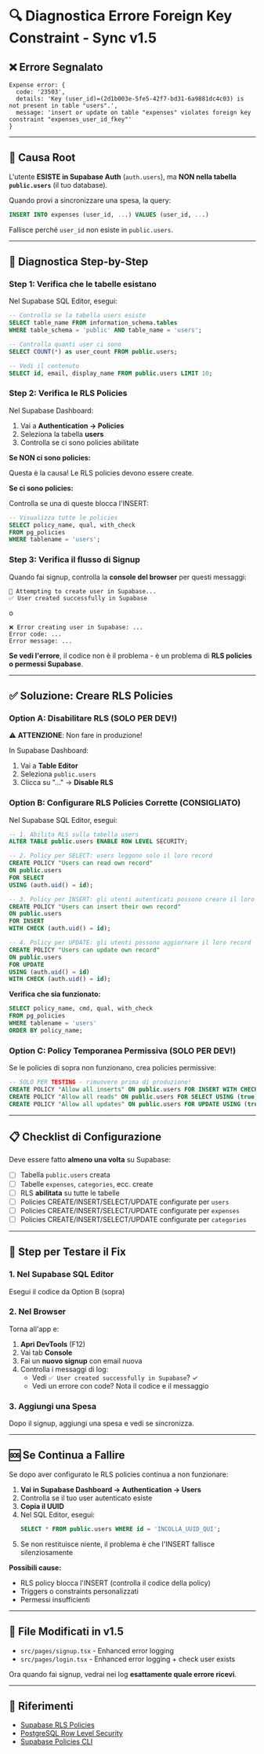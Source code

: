 # 🔍 Diagnostica Errore Foreign Key Constraint - Sync v1.5

## ❌ Errore Segnalato

```
Expense error: {
  code: '23503',
  details: 'Key (user_id)=(2d1b003e-5fe5-42f7-bd31-6a9881dc4c03) is not present in table "users".',
  message: 'insert or update on table "expenses" violates foreign key constraint "expenses_user_id_fkey"'
}
```

---

## 🎯 Causa Root

L'utente **ESISTE in Supabase Auth** (`auth.users`), ma **NON nella tabella `public.users`** (il tuo database).

Quando provi a sincronizzare una spesa, la query:

```sql
INSERT INTO expenses (user_id, ...) VALUES (user_id, ...)
```

Fallisce perché `user_id` non esiste in `public.users`.

---

## 🔧 Diagnostica Step-by-Step

### Step 1: Verifica che le tabelle esistano

Nel Supabase SQL Editor, esegui:

```sql
-- Controlla se la tabella users esiste
SELECT table_name FROM information_schema.tables
WHERE table_schema = 'public' AND table_name = 'users';

-- Controlla quanti user ci sono
SELECT COUNT(*) as user_count FROM public.users;

-- Vedi il contenuto
SELECT id, email, display_name FROM public.users LIMIT 10;
```

### Step 2: Verifica le RLS Policies

Nel Supabase Dashboard:

1. Vai a **Authentication → Policies**
2. Seleziona la tabella **users**
3. Controlla se ci sono policies abilitate

**Se NON ci sono policies:**

Questa è la causa! Le RLS policies devono essere create.

**Se ci sono policies:**

Controlla se una di queste blocca l'INSERT:

```sql
-- Visualizza tutte le policies
SELECT policy_name, qual, with_check
FROM pg_policies
WHERE tablename = 'users';
```

### Step 3: Verifica il flusso di Signup

Quando fai signup, controlla la **console del browser** per questi messaggi:

```
📝 Attempting to create user in Supabase...
✅ User created successfully in Supabase
```

o

```
❌ Error creating user in Supabase: ...
Error code: ...
Error message: ...
```

**Se vedi l'errore**, il codice non è il problema - è un problema di **RLS policies o permessi Supabase**.

---

## ✅ Soluzione: Creare RLS Policies

### Option A: Disabilitare RLS (SOLO PER DEV!)

⚠️ **ATTENZIONE**: Non fare in produzione!

In Supabase Dashboard:

1. Vai a **Table Editor**
2. Seleziona `public.users`
3. Clicca su "..." → **Disable RLS**

### Option B: Configurare RLS Policies Corrette (CONSIGLIATO)

Nel Supabase SQL Editor, esegui:

```sql
-- 1. Abilita RLS sulla tabella users
ALTER TABLE public.users ENABLE ROW LEVEL SECURITY;

-- 2. Policy per SELECT: users leggono solo il loro record
CREATE POLICY "Users can read own record"
ON public.users
FOR SELECT
USING (auth.uid() = id);

-- 3. Policy per INSERT: gli utenti autenticati possono creare il loro record
CREATE POLICY "Users can insert their own record"
ON public.users
FOR INSERT
WITH CHECK (auth.uid() = id);

-- 4. Policy per UPDATE: gli utenti possono aggiornare il loro record
CREATE POLICY "Users can update own record"
ON public.users
FOR UPDATE
USING (auth.uid() = id)
WITH CHECK (auth.uid() = id);
```

**Verifica che sia funzionato:**

```sql
SELECT policy_name, cmd, qual, with_check
FROM pg_policies
WHERE tablename = 'users'
ORDER BY policy_name;
```

### Option C: Policy Temporanea Permissiva (SOLO PER DEV!)

Se le policies di sopra non funzionano, crea policies permissive:

```sql
-- SOLO PER TESTING - rimuovere prima di produzione!
CREATE POLICY "Allow all inserts" ON public.users FOR INSERT WITH CHECK (true);
CREATE POLICY "Allow all reads" ON public.users FOR SELECT USING (true);
CREATE POLICY "Allow all updates" ON public.users FOR UPDATE USING (true);
```

---

## 📋 Checklist di Configurazione

Deve essere fatto **almeno una volta** su Supabase:

- [ ] Tabella `public.users` creata
- [ ] Tabelle `expenses`, `categories`, ecc. create
- [ ] RLS **abilitata** su tutte le tabelle
- [ ] Policies CREATE/INSERT/SELECT/UPDATE configurate per `users`
- [ ] Policies CREATE/INSERT/SELECT/UPDATE configurate per `expenses`
- [ ] Policies CREATE/INSERT/SELECT/UPDATE configurate per `categories`

---

## 🚀 Step per Testare il Fix

### 1. Nel Supabase SQL Editor

Esegui il codice da Option B (sopra)

### 2. Nel Browser

Torna all'app e:

1. **Apri DevTools** (F12)
2. Vai tab **Console**
3. Fai un **nuovo signup** con email nuova
4. Controlla i messaggi di log:
   - Vedi `✅ User created successfully in Supabase`? ✓
   - Vedi un errore con code? Nota il codice e il messaggio

### 3. Aggiungi una Spesa

Dopo il signup, aggiungi una spesa e vedi se sincronizza.

---

## 🆘 Se Continua a Fallire

Se dopo aver configurato le RLS policies continua a non funzionare:

1. **Vai in Supabase Dashboard → Authentication → Users**
2. Controlla se il tuo user autenticato esiste
3. **Copia il UUID**
4. Nel SQL Editor, esegui:
   ```sql
   SELECT * FROM public.users WHERE id = 'INCOLLA_UUID_QUI';
   ```
5. Se non restituisce niente, il problema è che l'INSERT fallisce silenziosamente

**Possibili cause:**

- RLS policy blocca l'INSERT (controlla il codice della policy)
- Triggers o constraints personalizzati
- Permessi insufficienti

---

## 📝 File Modificati in v1.5

- `src/pages/signup.tsx` - Enhanced error logging
- `src/pages/login.tsx` - Enhanced error logging + check user exists

Ora quando fai signup, vedrai nei log **esattamente quale errore ricevi**.

---

## 🔗 Riferimenti

- [Supabase RLS Policies](https://supabase.com/docs/guides/auth/row-level-security)
- [PostgreSQL Row Level Security](https://www.postgresql.org/docs/current/ddl-rowsecurity.html)
- [Supabase Policies CLI](https://supabase.com/docs/reference/cli/supabase-policies)

